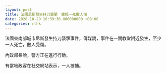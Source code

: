 ```yaml
---
layout: post
title: 法國尼斯發生持刀襲擊　據報一死數人傷
date: 2020-10-29 16:39:30.000000000 +08:00
categories: rthk
---
```


法國東南部城市尼斯發生持刀襲擊事件，傳媒說，事件在一間教堂附近發生，至少一人死亡，數人受傷。

內政部長說，警方正在進行行動。

有當地政客在社交網站表示，一人被捕。
